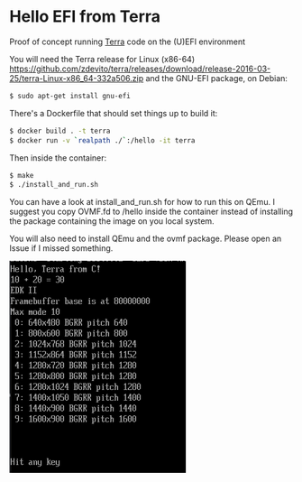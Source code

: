 Hello EFI from Terra
====================

Proof of concept running [Terra](http://terralang.org/) code on the (U)EFI environment

You will need the Terra release for Linux (x86-64) https://github.com/zdevito/terra/releases/download/release-2016-03-25/terra-Linux-x86_64-332a506.zip and the GNU-EFI package, on Debian:

```bash
$ sudo apt-get install gnu-efi
```

There's a Dockerfile that should set things up to build it:

```bash
$ docker build . -t terra
$ docker run -v `realpath ./`:/hello -it terra
```

Then inside the container:
```bash
$ make
$ ./install_and_run.sh
```

You can have a look at install_and_run.sh for how to run this on QEmu. I suggest you copy OVMF.fd to /hello inside the container instead of installing the package containing the image on you local system.

You will also need to install QEmu and the ovmf package. Please open an Issue if I missed something.

![Screenshot](screenshot.png)
